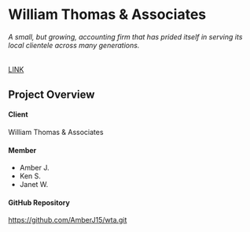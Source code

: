 # William Thomas & Associates

###### A small, but growing, accounting firm that has prided itself in serving its local clientele across many generations.


[LINK](http://amberj15.github.io/wta/root/)


## Project Overview

#### Client
William Thomas & Associates

#### Member
 + Amber J.
 + Ken S.
 + Janet W.

#### GitHub Repository
https://github.com/AmberJ15/wta.git
